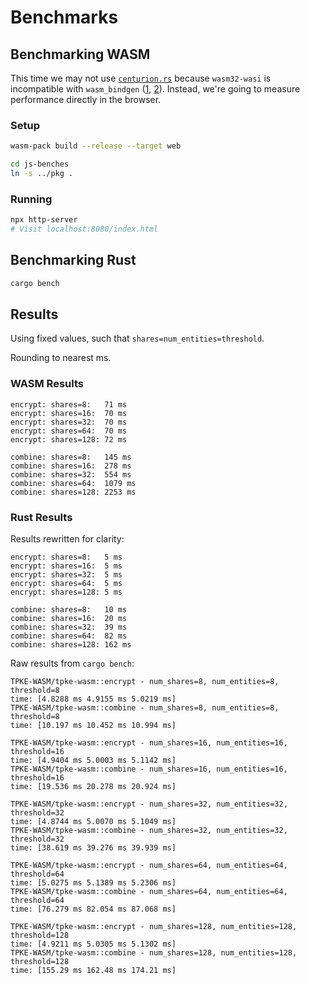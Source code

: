 # Benchmarks

## Benchmarking WASM

This time we may not use [`centurion.rs`](https://github.com/bheisler/criterion.rs/blob/version-0.4/book/src/user_guide/wasi.md#webasseblywasi-benchmarking) because `wasm32-wasi` is incompatible with `wasm_bindgen` ([1](https://github.com/rustwasm/wasm-bindgen/issues/2554), [2](https://github.com/bevyengine/bevy/discussions/5908?sort=new)). Instead, we're going to measure performance directly in the browser.

### Setup

```bash
wasm-pack build --release --target web

cd js-benches
ln -s ../pkg .
```

### Running

```bash
npx http-server
# Visit localhost:8080/index.html
```

## Benchmarking Rust

```bash
cargo bench
```

## Results

Using fixed values, such that `shares=num_entities=threshold`.

Rounding to nearest ms.

### WASM Results

```
encrypt: shares=8:   71 ms
encrypt: shares=16:  70 ms
encrypt: shares=32:  70 ms
encrypt: shares=64:  70 ms
encrypt: shares=128: 72 ms

combine: shares=8:   145 ms
combine: shares=16:  278 ms
combine: shares=32:  554 ms
combine: shares=64:  1079 ms
combine: shares=128: 2253 ms
```

### Rust Results

Results rewritten for clarity:

```
encrypt: shares=8:   5 ms
encrypt: shares=16:  5 ms
encrypt: shares=32:  5 ms
encrypt: shares=64:  5 ms
encrypt: shares=128: 5 ms

combine: shares=8:   10 ms
combine: shares=16:  20 ms
combine: shares=32:  39 ms
combine: shares=64:  82 ms
combine: shares=128: 162 ms
```

Raw results from `cargo bench`:

```
TPKE-WASM/tpke-wasm::encrypt - num_shares=8, num_entities=8, threshold=8
time: [4.8288 ms 4.9155 ms 5.0219 ms]
TPKE-WASM/tpke-wasm::combine - num_shares=8, num_entities=8, threshold=8
time: [10.197 ms 10.452 ms 10.994 ms]

TPKE-WASM/tpke-wasm::encrypt - num_shares=16, num_entities=16, threshold=16
time: [4.9404 ms 5.0003 ms 5.1142 ms]
TPKE-WASM/tpke-wasm::combine - num_shares=16, num_entities=16, threshold=16
time: [19.536 ms 20.278 ms 20.924 ms]

TPKE-WASM/tpke-wasm::encrypt - num_shares=32, num_entities=32, threshold=32
time: [4.8744 ms 5.0070 ms 5.1049 ms]
TPKE-WASM/tpke-wasm::combine - num_shares=32, num_entities=32, threshold=32
time: [38.619 ms 39.276 ms 39.939 ms]

TPKE-WASM/tpke-wasm::encrypt - num_shares=64, num_entities=64, threshold=64
time: [5.0275 ms 5.1389 ms 5.2306 ms]
TPKE-WASM/tpke-wasm::combine - num_shares=64, num_entities=64, threshold=64
time: [76.279 ms 82.054 ms 87.068 ms]

TPKE-WASM/tpke-wasm::encrypt - num_shares=128, num_entities=128, threshold=128
time: [4.9211 ms 5.0305 ms 5.1302 ms]
TPKE-WASM/tpke-wasm::combine - num_shares=128, num_entities=128, threshold=128
time: [155.29 ms 162.48 ms 174.21 ms]
```
